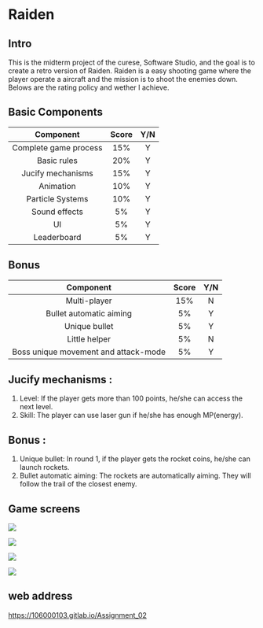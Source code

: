 # Raiden
## Intro
This is the midterm project of the curese, Software Studio, and the goal is to create a retro version of Raiden. Raiden is a easy shooting game where the player operate a aircraft and the mission is to shoot the enemies down. Belows are the rating policy and wether I achieve.

## Basic Components
|Component|Score|Y/N|
|:-:|:-:|:-:|
|Complete game process|15%|Y|
|Basic rules|20%|Y|
|Jucify mechanisms|15%|Y|
|Animation|10%|Y|
|Particle Systems|10%|Y|
|Sound effects|5%|Y|
|UI|5%|Y|
|Leaderboard|5%|Y|

## Bonus
|Component|Score|Y/N|
|:-:|:-:|:-:|
|Multi-player|15%|N|
|Bullet automatic aiming|5%|Y|
|Unique bullet|5%|Y|
|Little helper|5%|N|
|Boss unique movement and attack-mode|5%|Y|

## Jucify mechanisms : 
1. Level: If the player gets more than 100 points, he/she can access the next level.
2. Skill: The player can use laser gun if he/she has enough MP(energy).

## Bonus : 
1. Unique bullet: In round 1, if the player gets the rocket coins, he/she can launch rockets.
2. Bullet automatic aiming: The rockets are automatically aiming. They will follow the trail of the closest enemy.

## Game screens
![](https://i.imgur.com/8TlQin0.png)

![](https://i.imgur.com/iol0weC.png)

![](https://i.imgur.com/AhhB68t.png)

![](https://i.imgur.com/DIVDnGs.png)

## web address
https://106000103.gitlab.io/Assignment_02
